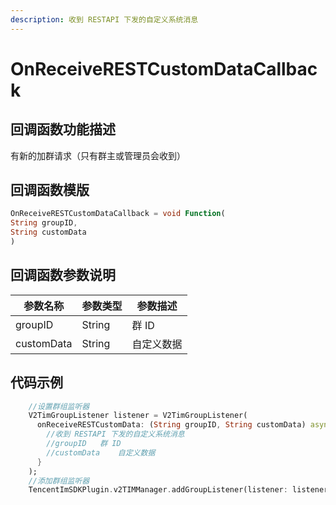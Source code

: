 ```yaml
---
description: 收到 RESTAPI 下发的自定义系统消息
---
```


# OnReceiveRESTCustomDataCallback

## 回调函数功能描述

有新的加群请求（只有群主或管理员会收到）

## 回调函数模版

```dart
OnReceiveRESTCustomDataCallback = void Function(
String groupID,
String customData
)
```

## 回调函数参数说明

| 参数名称       | 参数类型   | 参数描述  |
| ---------- | ------ | ----- |
| groupID    | String | 群 ID  |
| customData | String | 自定义数据 |

## 代码示例

```dart
    //设置群组监听器
    V2TimGroupListener listener = V2TimGroupListener(
      onReceiveRESTCustomData: (String groupID, String customData) async {
        //收到 RESTAPI 下发的自定义系统消息
        //groupID	群 ID
        //customData	自定义数据
      }
    );
    //添加群组监听器
    TencentImSDKPlugin.v2TIMManager.addGroupListener(listener: listener);
```


